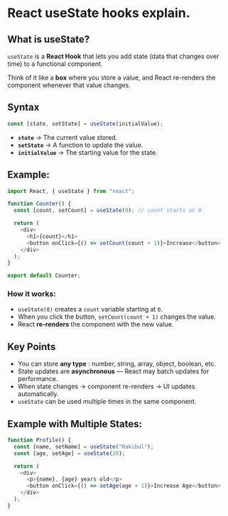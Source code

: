 # React useState hooks explain.

## What is useState?

`useState` is a **React Hook** that lets you add state (data that changes over time) to a functional component.

Think of it like a **box** where you store a value, and React re-renders the component whenever that value changes.

## Syntax

```javascript
const [state, setState] = useState(initialValue);
```

* **`state`** → The current value stored.
* **`setState`** → A function to update the value.
* **`initialValue`** → The starting value for the state.

## Example:

```javascript
import React, { useState } from "react";

function Counter() {
  const [count, setCount] = useState(0); // count starts at 0

  return (
    <div>
      <h1>{count}</h1>
      <button onClick={() => setCount(count + 1)}>Increase</button>
    </div>
  );
}

export default Counter;
```

### How it works:

* `useState(0)` creates a `count` variable starting at `0`.
* When you click the button, `setCount(count + 1)` changes the value.
* React **re-renders** the component with the new value.

## Key Points

* You can store  **any type** : number, string, array, object, boolean, etc.
* State updates are **asynchronous** — React may batch updates for performance.
* When state changes → component re-renders → UI updates automatically.
* `useState` can be used multiple times in the same component.

## Example with Multiple States:

```javascript
function Profile() {
  const [name, setName] = useState("Rakibul");
  const [age, setAge] = useState(20);

  return (
    <div>
      <p>{name}, {age} years old</p>
      <button onClick={() => setAge(age + 1)}>Increase Age</button>
    </div>
  );
}
```
